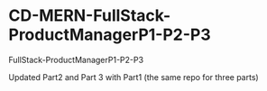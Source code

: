 # CD-MERN-FullStack-ProductManagerP1-P2-P3
FullStack-ProductManagerP1-P2-P3

Updated Part2 and Part 3 with Part1 (the same repo for three parts)

